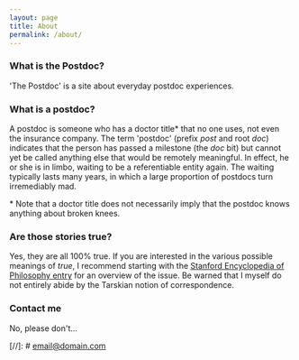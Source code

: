 ```yaml
---
layout: page
title: About
permalink: /about/
---
```


### What is the Postdoc?

'The Postdoc' is a site about everyday postdoc experiences.



### What is a postdoc?

A postdoc is someone who has a doctor title\* that no one uses, not even the insurance company. The term 'postdoc' (prefix *post* and root *doc*) indicates that the person has passed a milestone (the *doc* bit) but cannot yet be called anything else that would be remotely meaningful. In effect, he or she is in limbo, waiting to be a referentiable entity again. The waiting typically lasts many years, in which a large proportion of postdocs turn irremediably mad.

\* Note that a doctor title does not necessarily imply that the postdoc knows anything about broken knees. 



### Are those stories true?

Yes, they are all 100% true. If you are interested in the various possible meanings of *true*, I recommend starting with the [Stanford Encyclopedia of Philosophy entry](https://plato.stanford.edu/entries/truth/) for an overview of the issue. Be warned that I myself do not entirely abide by the Tarskian notion of correspondence.


### Contact me

No, please don't...

[//]: # [email@domain.com](mailto:email@domain.com)
